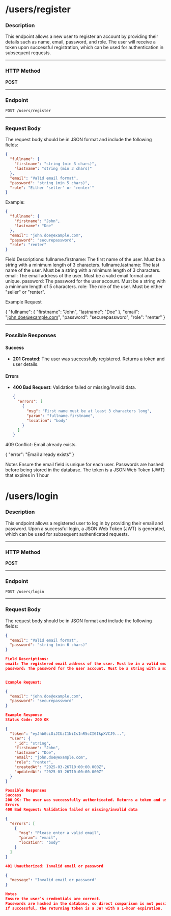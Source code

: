 # /users/register

### Description
This endpoint allows a new user to register an account by providing their details such as name, email, password, and role. The user will receive a token upon successful registration, which can be used for authentication in subsequent requests.

---

### HTTP Method
**POST**

---

### Endpoint
`POST /users/register`

---

### Request Body
The request body should be in JSON format and include the following fields:

```json
{
  "fullname": {
    "firstname": "string (min 3 chars)",
    "lastname": "string (min 3 chars)"
  },
  "email": "Valid email format",
  "password": "string (min 5 chars)",
  "role": "Either 'seller' or 'renter'"
}
```

Example:
```json
{
  "fullname": {
    "firstname": "John",
    "lastname": "Doe"
  },
  "email": "john.doe@example.com",
  "password": "securepassword",
  "role": "renter"
}
```

Field Descriptions:
fullname.firstname: The first name of the user. Must be a string with a minimum length of 3 characters.
fullname.lastname: The last name of the user. Must be a string with a minimum length of 3 characters.
email: The email address of the user. Must be a valid email format and unique.
password: The password for the user account. Must be a string with a minimum length of 5 characters.
role: The role of the user. Must be either "seller" or "renter".


Example Request

{
  "fullname": {
    "firstname": "John",
    "lastname": "Doe"
  },
  "email": "john.doe@example.com",
  "password": "securepassword",
  "role": "renter"
}



---

### Possible Responses

#### Success
- **201 Created**: The user was successfully registered. Returns a token and user details.

#### Errors
- **400 Bad Request**: Validation failed or missing/invalid data.
  ```json
  {
    "errors": [
      {
        "msg": "First name must be at least 3 characters long",
        "param": "fullname.firstname",
        "location": "body"
      }
    ]
  }


409 Conflict: Email already exists.

{
  "error": "Email already exists"
}

Notes
Ensure the email field is unique for each user.
Passwords are hashed before being stored in the database.
The token is a JSON Web Token (JWT) that expires in 1 hour




# /users/login

### Description
This endpoint allows a registered user to log in by providing their email and password. Upon a successful login, a JSON Web Token (JWT) is generated, which can be used for subsequent authenticated requests.

---

### HTTP Method
**POST**

---

### Endpoint
`POST /users/login`

---

### Request Body
The request body should be in JSON format and include the following fields:

```json
{
  "email": "Valid email format",
  "password": "string (min 6 chars)"
}

Field Descriptions:
email: The registered email address of the user. Must be in a valid email format.
password: The password for the user account. Must be a string with a minimum length of 6 characters.


Example Request:

{
  "email": "john.doe@example.com",
  "password": "securepassword"
}

Example Response
Status Code: 200 OK

{
  "token": "eyJhbGciOiJIUzI1NiIsInR5cCI6IkpXVCJ9...",
  "user": {
    "_id": "string",
    "firstname": "John",
    "lastname": "Doe",
    "email": "john.doe@example.com",
    "role": "renter",
    "createdAt": "2025-03-26T10:00:00.000Z",
    "updatedAt": "2025-03-26T10:00:00.000Z"
  }
}

Possible Responses
Success
200 OK: The user was successfully authenticated. Returns a token and user details.
Errors
400 Bad Request: Validation failed or missing/invalid data

{
  "errors": [
    {
      "msg": "Please enter a valid email",
      "param": "email",
      "location": "body"
    }
  ]
}

401 Unauthorized: Invalid email or password

{
  "message": "Invalid email or password"
}

Notes
Ensure the user’s credentials are correct.
Passwords are hashed in the database, so direct comparison is not possible; the system uses bcrypt for validation.
If successful, the returning token is a JWT with a 1-hour expiration. 